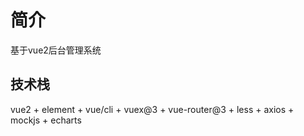 # 简介

基于vue2后台管理系统

## 技术栈

vue2 + element + vue/cli + vuex@3 + vue-router@3 + less + axios + mockjs + echarts


